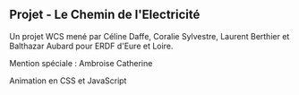 ## Projet - Le Chemin de l'Electricité

Un projet WCS mené par Céline Daffe, Coralie Sylvestre, Laurent Berthier et Balthazar Aubard pour ERDF d'Eure et Loire.

Mention spéciale : Ambroise Catherine

Animation en CSS et JavaScript


